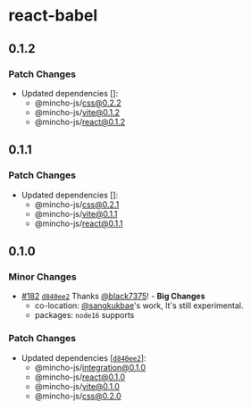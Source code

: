 # react-babel

## 0.1.2

### Patch Changes

- Updated dependencies []:
  - @mincho-js/css@0.2.2
  - @mincho-js/vite@0.1.2
  - @mincho-js/react@0.1.2

## 0.1.1

### Patch Changes

- Updated dependencies []:
  - @mincho-js/css@0.2.1
  - @mincho-js/vite@0.1.1
  - @mincho-js/react@0.1.1

## 0.1.0

### Minor Changes

- [#182](https://github.com/mincho-js/mincho/pull/182) [`d840ee2`](https://github.com/mincho-js/mincho/commit/d840ee2979fe23a0ddd97b9e182638b94ccf0d98) Thanks [@black7375](https://github.com/black7375)! - **Big Changes**
  - co-location: [@sangkukbae](https://github.com/sangkukbae)'s work, It's still experimental.
  - packages: `node16` supports

### Patch Changes

- Updated dependencies [[`d840ee2`](https://github.com/mincho-js/mincho/commit/d840ee2979fe23a0ddd97b9e182638b94ccf0d98)]:
  - @mincho-js/integration@0.1.0
  - @mincho-js/react@0.1.0
  - @mincho-js/vite@0.1.0
  - @mincho-js/css@0.2.0
